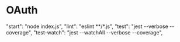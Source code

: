 # OAuth

"start": "node index.js",
    "lint": "eslint **/*.js",
    "test": "jest --verbose --coverage",
    "test-watch": "jest --watchAll --verbose --coverage",